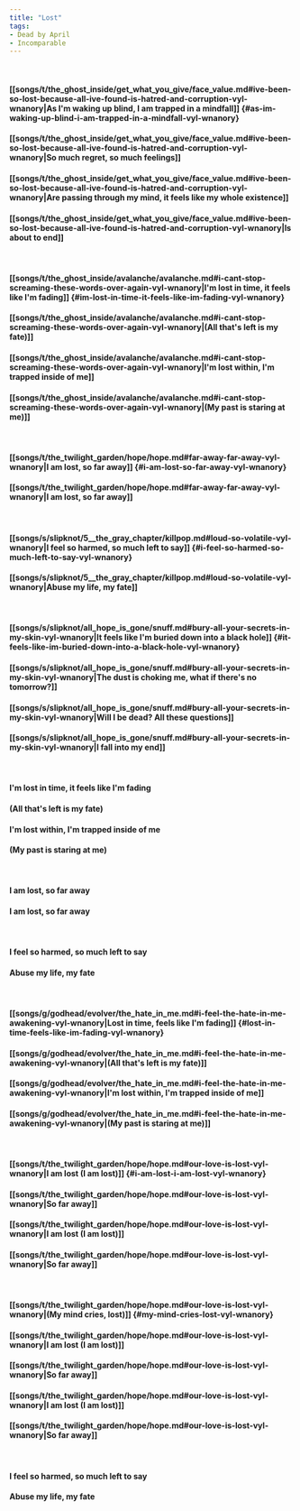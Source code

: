 ```yaml
---
title: "Lost"
tags:
- Dead by April
- Incomparable
---
```

&nbsp;
#### [[songs/t/the_ghost_inside/get_what_you_give/face_value.md#ive-been-so-lost-because-all-ive-found-is-hatred-and-corruption-vyl-wnanory|As I'm waking up blind, I am trapped in a mindfall]] {#as-im-waking-up-blind-i-am-trapped-in-a-mindfall-vyl-wnanory}
#### [[songs/t/the_ghost_inside/get_what_you_give/face_value.md#ive-been-so-lost-because-all-ive-found-is-hatred-and-corruption-vyl-wnanory|So much regret, so much feelings]]
#### [[songs/t/the_ghost_inside/get_what_you_give/face_value.md#ive-been-so-lost-because-all-ive-found-is-hatred-and-corruption-vyl-wnanory|Are passing through my mind, it feels like my whole existence]]
#### [[songs/t/the_ghost_inside/get_what_you_give/face_value.md#ive-been-so-lost-because-all-ive-found-is-hatred-and-corruption-vyl-wnanory|Is about to end]]
&nbsp;
#### [[songs/t/the_ghost_inside/avalanche/avalanche.md#i-cant-stop-screaming-these-words-over-again-vyl-wnanory|I'm lost in time, it feels like I'm fading]] {#im-lost-in-time-it-feels-like-im-fading-vyl-wnanory}
#### [[songs/t/the_ghost_inside/avalanche/avalanche.md#i-cant-stop-screaming-these-words-over-again-vyl-wnanory|(All that's left is my fate)]]
#### [[songs/t/the_ghost_inside/avalanche/avalanche.md#i-cant-stop-screaming-these-words-over-again-vyl-wnanory|I'm lost within, I'm trapped inside of me]]
#### [[songs/t/the_ghost_inside/avalanche/avalanche.md#i-cant-stop-screaming-these-words-over-again-vyl-wnanory|(My past is staring at me)]]
&nbsp;
#### [[songs/t/the_twilight_garden/hope/hope.md#far-away-far-away-vyl-wnanory|I am lost, so far away]] {#i-am-lost-so-far-away-vyl-wnanory}
#### [[songs/t/the_twilight_garden/hope/hope.md#far-away-far-away-vyl-wnanory|I am lost, so far away]]
&nbsp;
#### [[songs/s/slipknot/5__the_gray_chapter/killpop.md#loud-so-volatile-vyl-wnanory|I feel so harmed, so much left to say]] {#i-feel-so-harmed-so-much-left-to-say-vyl-wnanory}
#### [[songs/s/slipknot/5__the_gray_chapter/killpop.md#loud-so-volatile-vyl-wnanory|Abuse my life, my fate]]
&nbsp;
#### [[songs/s/slipknot/all_hope_is_gone/snuff.md#bury-all-your-secrets-in-my-skin-vyl-wnanory|It feels like I'm buried down into a black hole]] {#it-feels-like-im-buried-down-into-a-black-hole-vyl-wnanory}
#### [[songs/s/slipknot/all_hope_is_gone/snuff.md#bury-all-your-secrets-in-my-skin-vyl-wnanory|The dust is choking me, what if there's no tomorrow?]]
#### [[songs/s/slipknot/all_hope_is_gone/snuff.md#bury-all-your-secrets-in-my-skin-vyl-wnanory|Will I be dead? All these questions]]
#### [[songs/s/slipknot/all_hope_is_gone/snuff.md#bury-all-your-secrets-in-my-skin-vyl-wnanory|I fall into my end]]
&nbsp;
#### I'm lost in time, it feels like I'm fading
#### (All that's left is my fate)
#### I'm lost within, I'm trapped inside of me
#### (My past is staring at me)
&nbsp;
#### I am lost, so far away
#### I am lost, so far away
&nbsp;
#### I feel so harmed, so much left to say
#### Abuse my life, my fate
&nbsp;
#### [[songs/g/godhead/evolver/the_hate_in_me.md#i-feel-the-hate-in-me-awakening-vyl-wnanory|Lost in time, feels like I'm fading]] {#lost-in-time-feels-like-im-fading-vyl-wnanory}
#### [[songs/g/godhead/evolver/the_hate_in_me.md#i-feel-the-hate-in-me-awakening-vyl-wnanory|(All that's left is my fate)]]
#### [[songs/g/godhead/evolver/the_hate_in_me.md#i-feel-the-hate-in-me-awakening-vyl-wnanory|I'm lost within, I'm trapped inside of me]]
#### [[songs/g/godhead/evolver/the_hate_in_me.md#i-feel-the-hate-in-me-awakening-vyl-wnanory|(My past is staring at me)]]
&nbsp;
#### [[songs/t/the_twilight_garden/hope/hope.md#our-love-is-lost-vyl-wnanory|I am lost (I am lost)]] {#i-am-lost-i-am-lost-vyl-wnanory}
#### [[songs/t/the_twilight_garden/hope/hope.md#our-love-is-lost-vyl-wnanory|So far away]]
#### [[songs/t/the_twilight_garden/hope/hope.md#our-love-is-lost-vyl-wnanory|I am lost (I am lost)]]
#### [[songs/t/the_twilight_garden/hope/hope.md#our-love-is-lost-vyl-wnanory|So far away]]
&nbsp;
#### [[songs/t/the_twilight_garden/hope/hope.md#our-love-is-lost-vyl-wnanory|(My mind cries, lost)]] {#my-mind-cries-lost-vyl-wnanory}
#### [[songs/t/the_twilight_garden/hope/hope.md#our-love-is-lost-vyl-wnanory|I am lost (I am lost)]]
#### [[songs/t/the_twilight_garden/hope/hope.md#our-love-is-lost-vyl-wnanory|So far away]]
#### [[songs/t/the_twilight_garden/hope/hope.md#our-love-is-lost-vyl-wnanory|I am lost (I am lost)]]
#### [[songs/t/the_twilight_garden/hope/hope.md#our-love-is-lost-vyl-wnanory|So far away]]
&nbsp;
#### I feel so harmed, so much left to say
#### Abuse my life, my fate
